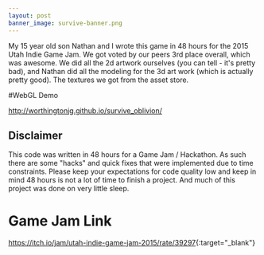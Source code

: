 ```yaml
---
layout: post
banner_image: survive-banner.png
---
```

My 15 year old son Nathan and I wrote this game in 48 hours for the 2015 Utah Indie Game Jam.  We got voted by our peers 3rd place overall, which was awesome.  We did all the 2d artwork ourselves (you can tell - it's pretty bad), and Nathan did all the modeling for the 3d art work (which is actually pretty good).  The textures we got from the asset store.

#WebGL Demo

http://worthingtonjg.github.io/survive_oblivion/

## Disclaimer

This code was written in 48 hours for a Game Jam / Hackathon. As such there are some "hacks" and quick fixes that were implemented due to time constraints. Please keep your expectations for code quality low and keep in mind 48 hours is not a lot of time to finish a project. And much of this project was done on very little sleep.

# Game Jam Link

<https://itch.io/jam/utah-indie-game-jam-2015/rate/39297>{:target="_blank"}